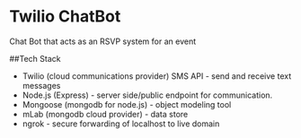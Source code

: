 # Twilio ChatBot
Chat Bot that acts as an RSVP system for an event

##Tech Stack
* Twilio (cloud communications provider) SMS API - send and receive text messages
* Node.js (Express) - server side/public endpoint for communication.
* Mongoose (mongodb for node.js) - object modeling tool
* mLab (mongodb cloud provider) - data store
* ngrok - secure forwarding of localhost to live domain
